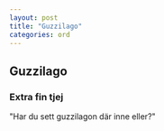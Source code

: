 ```yaml
---
layout: post
title: "Guzzilago"
categories: ord
---
```


## Guzzilago

### Extra fin tjej

"Har du sett guzzilagon där inne eller?"